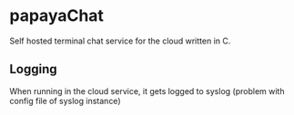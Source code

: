 # papayaChat

Self hosted terminal chat service for the cloud written in C.

## Logging

When running in the cloud service, it gets logged to syslog (problem with config file of syslog instance)
